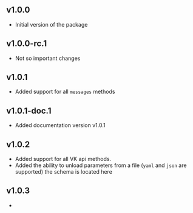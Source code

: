 ## v1.0.0

- Initial version of the package

## v1.0.0-rc.1

- Not so important changes

## v1.0.1

- Added support for all `messages` methods

## v1.0.1-doc.1

- Added documentation version v1.0.1

## v1.0.2

- Added support for all VK api methods.
- Added the ability to unload parameters from a file (`yaml` and `json` are supported) the schema is located here

## v1.0.3

- 